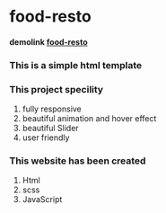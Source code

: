 # food-resto
#### demolink [food-resto](https://objective-feynman-3d387a.netlify.app/)
### This is a simple html template

### This project specility
  1. fully responsive
  2. beautiful animation and hover effect
  3. beautiful Slider  
  4. user friendly

### This website has been created
 1. Html
 2. scss
 3. JavaScript
